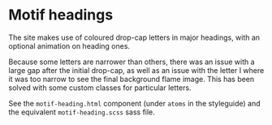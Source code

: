 # Motif headings

The site makes use of coloured drop-cap letters in major headings, with an optional animation on heading ones.

Because some letters are narrower than others, there was an issue with a large gap after the initial drop-cap, as well as an issue with the letter I where it was too narrow to see the final background flame image. This has been solved with some custom classes for particular letters.

See the `motif-heading.html` component (under `atoms` in the styleguide) and the equivalent `motif-heading.scss` sass file.
